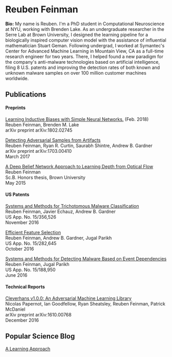 # Reuben Feinman


**Bio:** My name is Reuben.
I'm a PhD student in Computational Neuroscience at NYU, working with Brenden Lake.
As an undergraduate researcher in the Serre Lab at Brown University, I designed the
learning pipeline for a biologically inspired computer vision model with the assistance of influential mathematician Stuart Geman.
Following undergrad, I worked at Symantec's Center for Advanced Machine Learning in Mountain View, CA
as a full-time research engineer for two years.
There, I helped found a new paradigm for the company's anti-malware technologies
based on artificial intelligence, filing 8 U.S. patents and improving the detection rates of
both known and unknown malware samples on over 100 million customer machines worldwide.


## Publications
#### Preprints

[Learning Inductive Biases with Simple Neural Networks.](https://arxiv.org/pdf/1802.02745.pdf)
(Feb. 2018)<br/>
Reuben Feinman, Brenden M. Lake<br/>
arXiv preprint arXiv:1802.02745<br/>

[Detecting Adversarial Samples from Artifacts](https://arxiv.org/pdf/1703.00410.pdf)<br/>
Reuben Feinman, Ryan R. Curtin, Saurabh Shintre, Andrew B. Gardner<br/>
arXiv preprint arXiv:1703.00410<br/>
March 2017

[A Deep Belief Network Approach to Learning Depth from Optical Flow](https://github.com/rfeinman/rfeinman.github.io/blob/master/files/ReubenFeinmanThesis.pdf)<br/>
Reuben Feinman<br/>
Sc.B. Honors thesis, Brown University<br/>
May 2015

#### US Patents

[Systems and Methods for Trichotomous Malware Classification](https://scholar.google.com/citations?view_op=view_citation&hl=en&user=qOC97ysAAAAJ&imq=Reuben+Feinman&citation_for_view=qOC97ysAAAAJ:2osOgNQ5qMEC)<br/>
Reuben Feinman, Javier Echauz, Andrew B. Gardner<br/>
US App. No. 15/356,526<br/>
November 2016

[Efficient Feature Selection](https://scholar.google.com/citations?view_op=view_citation&hl=en&user=qOC97ysAAAAJ&imq=Reuben+Feinman&citation_for_view=qOC97ysAAAAJ:9yKSN-GCB0IC)<br/>
Reuben Feinman, Andrew B. Gardner, Jugal Parikh<br/>
US App. No. 15/282,645<br/>
October 2016

[Systems and Methods for Detecting Malware Based on Event Dependencies](https://scholar.google.com/citations?view_op=view_citation&hl=en&user=qOC97ysAAAAJ&imq=Reuben+Feinman&citation_for_view=qOC97ysAAAAJ:d1gkVwhDpl0C)<br/>
Reuben Feinman, Jugal Parikh<br/>
US App. No. 15/188,950<br/>
June 2016

#### Technical Reports

[Cleverhans v1.0.0: An Adversarial Machine Learning Library](https://arxiv.org/pdf/1610.00768v3.pdf)<br/>
Nicolas Papernot, Ian Goodfellow, Ryan Sheatsley, Reuben Feinman, Patrick McDaniel<br/>
arXiv preprint arXiv:1610.00768<br/>
December 2016


## Popular Science Blog

[A Learning Approach](http://www.alearningapproach.com)

